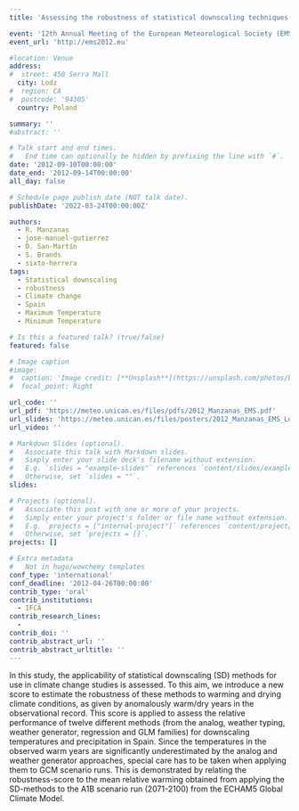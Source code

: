 ```yaml
---
title: 'Assessing the robustness of statistical downscaling techniques for their application under climate change conditions'

event: '12th Annual Meeting of the European Meteorological Society (EMS) and the 9th European Conference on Applied Climatology (ECAC)'
event_url: 'http://ems2012.eu'

#location: Venue
address:
#  street: 450 Serra Mall
  city: Lodz
#  region: CA
#  postcode: '94305'
  country: Poland

summary: ''
#abstract: ''

# Talk start and end times.
#   End time can optionally be hidden by prefixing the line with `#`.
date: '2012-09-10T00:00:00'
date_end: '2012-09-14T00:00:00'
all_day: false

# Schedule page publish date (NOT talk date).
publishDate: '2022-03-24T00:00:00Z'

authors: 
  - R. Manzanas
  - jose-manuel-gutierrez
  - D. San-Martín
  - S. Brands
  - sixto-herrera
tags: 
  - Statistical downscaling
  - robustness
  - Climate change
  - Spain
  - Maximum Temperature
  - Minimum Temperature

# Is this a featured talk? (true/false)
featured: false

# Image caption
#image:
#  caption: 'Image credit: [**Unsplash**](https://unsplash.com/photos/bzdhc5b3Bxs)'
#  focal_point: Right

url_code: ''
url_pdf: 'https://meteo.unican.es/files/pdfs/2012_Manzanas_EMS.pdf'
url_slides: 'https://meteo.unican.es/files/posters/2012_Manzanas_EMS_Lodz.pdf'
url_video: ''

# Markdown Slides (optional).
#   Associate this talk with Markdown slides.
#   Simply enter your slide deck's filename without extension.
#   E.g. `slides = "example-slides"` references `content/slides/example-slides.md`.
#   Otherwise, set `slides = ""`.
slides:

# Projects (optional).
#   Associate this post with one or more of your projects.
#   Simply enter your project's folder or file name without extension.
#   E.g. `projects = ["internal-project"]` references `content/project/deep-learning/index.md`.
#   Otherwise, set `projects = []`.
projects: []

# Extra metadata
#   Not in hugo/wowchemy templates
conf_type: 'international'
conf_deadline: '2012-04-26T00:00:00'
contrib_type: 'oral'
contrib_institutions: 
  - IFCA
contrib_research_lines: 
  - 
contrib_doi: ''
contrib_abstract_url: ''
contrib_abstract_urltitle: ''
---
```


In this study, the applicability of statistical downscaling (SD) methods for use in climate change studies is assessed. To this aim, we introduce a new score to estimate the robustness of these methods to warming and drying climate conditions, as given by anomalously warm/dry years in the observational record. This score is applied to assess the relative performance of twelve different methods (from the analog, weather typing, weather generator, regression and GLM families) for downscaling temperatures and precipitation in Spain. Since the temperatures in the observed warm years are significantly underestimated by the analog and weather generator approaches, special care has to be taken when applying them to GCM scenario runs. This is demonstrated by relating the robustness-score to the mean relative warming obtained from applying the SD-methods to the A1B scenario run (2071-2100) from the ECHAM5 Global Climate Model.
